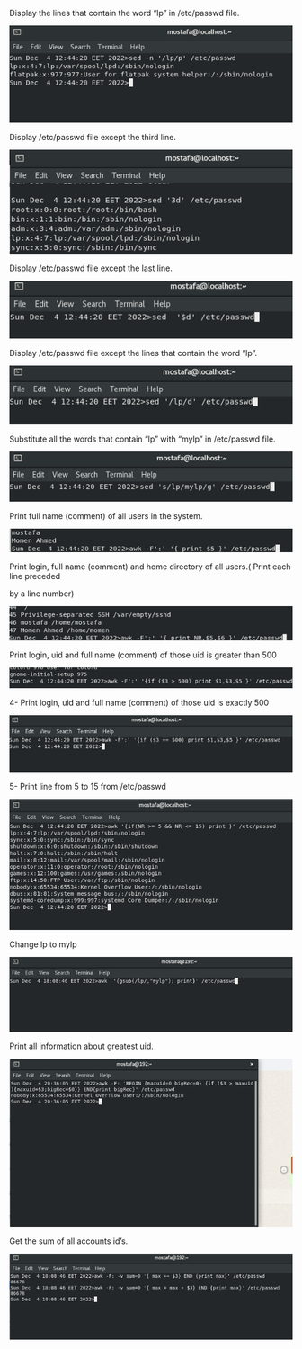 Display the lines that contain the word “lp” in /etc/passwd file.

![alt_text](images/image1.png "image_tooltip")

Display /etc/passwd file except the third line.

![alt_text](images/image2.png "image_tooltip")

Display /etc/passwd file except the last line.

![alt_text](images/image3.png "image_tooltip")

Display /etc/passwd file except the lines that contain the word “lp”.

![alt_text](images/image4.png "image_tooltip")

Substitute all the words that contain “lp” with “mylp” in /etc/passwd file.

![alt_text](images/image5.png "image_tooltip")

Print full name (comment) of all users in the system.

![alt_text](images/image6.png "image_tooltip")

Print login, full name (comment) and home directory of all users.( Print each line preceded

by a line number)

![alt_text](images/image7.png "image_tooltip")

Print login, uid and full name (comment) of those uid is greater than 500

![alt_text](images/image8.png "image_tooltip")

4- Print login, uid and full name (comment) of those uid is exactly 500

![alt_text](images/image9.png "image_tooltip")

5- Print line from 5 to 15 from /etc/passwd

![alt_text](images/image10.png "image_tooltip")

Change lp to mylp

![alt_text](images/image11.png "image_tooltip")

Print all information about greatest uid.

![alt_text](images/image12.png "image_tooltip")

Get the sum of all accounts id’s.

![alt_text](images/image13.png "image_tooltip")
